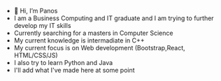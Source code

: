 - 👋 Hi, I’m Panos 
- I am a Business Computing and IT graduate and I am trying to further develop my IT skills
- Currently searching for a masters in Computer Science 
- My current knowledge is intermadiate in C++
- My current focus is on Web development (Bootstrap,React, HTML/CSS/JS)
- I also try to learn Python and Java
- I'll add what I've made here at some point
